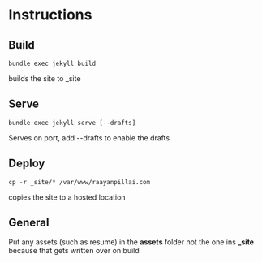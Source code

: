 # Instructions

## Build

```
bundle exec jekyll build
```

builds the site to _site


## Serve


```
bundle exec jekyll serve [--drafts]
```

Serves on port, add --drafts to enable the drafts


## Deploy

```
cp -r _site/* /var/www/raayanpillai.com
```

copies the site to a hosted location


## General

Put any assets (such as resume) in the **assets** folder not the one ins **_site** because that gets written over on build
